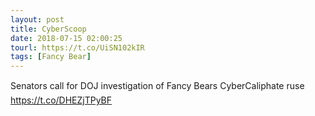 ```yaml
---
layout: post
title: CyberScoop
date: 2018-07-15 02:00:25
tourl: https://t.co/UiSN102kIR
tags: [Fancy Bear]
---
```

Senators call for DOJ investigation of Fancy Bears CyberCaliphate ruse https://t.co/DHEZjTPyBF